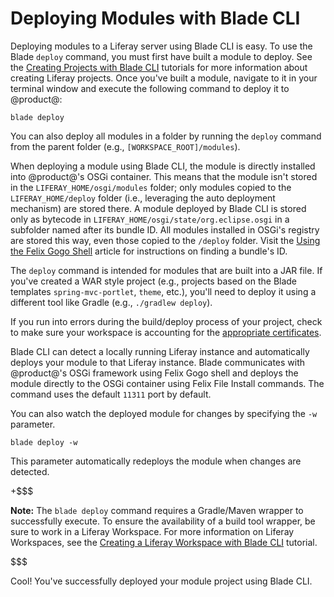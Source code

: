 # Deploying Modules with Blade CLI [](id=deploying-modules-with-blade-cli)

Deploying modules to a Liferay server using Blade CLI is easy. To use the Blade
`deploy` command, you must first have built a module to deploy. See the
[Creating Projects with Blade CLI](/develop/tutorials/-/knowledge_base/7-0/creating-modules-with-blade-cli)
tutorials for more information about creating Liferay projects. Once you've
built a module, navigate to it in your terminal window and execute the following
command to deploy it to @product@:

    blade deploy

You can also deploy all modules in a folder by running the `deploy` command from
the parent folder (e.g., `[WORKSPACE_ROOT]/modules`).

When deploying a module using Blade CLI, the module is directly installed into
@product@'s OSGi container. This means that the module isn't stored in the
`LIFERAY_HOME/osgi/modules` folder; only modules copied to the
`LIFERAY_HOME/deploy` folder (i.e., leveraging the auto deployment mechanism)
are stored there. A module deployed by Blade CLI is stored only as bytecode in
`LIFERAY_HOME/osgi/state/org.eclipse.osgi` in a subfolder named after its bundle
ID. All modules installed in OSGi's registry are stored this way, even those
copied to the `/deploy` folder. Visit the [Using the Felix Gogo
Shell](/develop/reference/-/knowledge_base/7-0/using-the-felix-gogo-shell)
article for instructions on finding a bundle's ID.

The `deploy` command is intended for modules that are built into a JAR file. If
you've created a WAR style project (e.g., projects based on the Blade templates
`spring-mvc-portlet`, `theme`, etc.), you'll need to deploy it using a different
tool like Gradle (e.g., `./gradlew deploy`).

If you run into errors during the build/deploy process of your project, check to
make sure your workspace is accounting for the
[appropriate certificates](/develop/tutorials/-/knowledge_base/7-0/configuring-a-liferay-workspace#certification-issues-in-liferay-workspace).

Blade CLI can detect a locally running Liferay instance and automatically
deploys your module to that Liferay instance. Blade communicates with
@product@'s OSGi framework using Felix Gogo shell and deploys the module
directly to the OSGi container using Felix File Install commands. The command
uses the default `11311` port by default.

<!--
You can also specify a custom port to deploy your module to using the `-p`
parameter followed by the port number. For instance, you could run `blade deploy
-p 8090` to deploy to port 8090.
-->

You can also watch the deployed module for changes by specifying the `-w`
parameter.

    blade deploy -w

This parameter automatically redeploys the module when changes are detected.

+$$$

**Note:** The `blade deploy` command requires a Gradle/Maven wrapper to
successfully execute. To ensure the availability of a build tool wrapper, be
sure to work in a Liferay Workspace. For more information on Liferay Workspaces,
see the
[Creating a Liferay Workspace with Blade CLI](/develop/tutorials/-/knowledge_base/7-0/creating-a-liferay-workspace-with-blade-cli)
tutorial.

$$$

Cool! You've successfully deployed your module project using Blade CLI.
